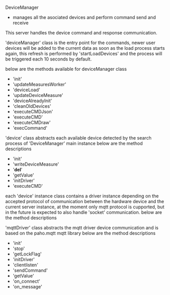 DeviceManager

- manages all the asociated devices and perform command send and receive

This server handles the device command and response communication.

'deviceManager' class is the entry point for the commands, newer user devices will be added to the current
data as soon as the load process starts again, this refresh is performed by 'startLoadDevices' and the process will be triggered
each 10 seconds by default.

below are the methods available for deviceManager class
- 'init'
- 'updateMeasuresWorker'
- 'deviceLoad'
- 'updateDeviceMeasure'
- 'deviceAlreadyInit'
- 'cleanOldDevices'
- 'executeCMDJson'
- 'executeCMD'
- 'executeCMDraw'
- 'execCommand'

'device' class abstracts each available device detected by the search process of 'DeviceManager' main instance
below are the method descriptions
- 'init'
- 'writeDeviceMeasure'
- '__del__'
- 'getValue'
- 'initDriver'
- 'executeCMD'

each 'device' instance class contains a driver instance depending on the accepted protocol of communication between the
hardware device and the current server instance, at the moment only mqtt protocol is cupported, but in the future is expected
to also handle 'socket' communication.
below are the method descriptions

'mqttDriver' class abstracts the mqtt driver device communication and is based on the paho.mqtt mqtt library
below are the method descriptions
- 'init'
- 'stop'
- 'getLockFlag'
- 'initDriver'
- 'clientlisten'
- 'sendCommand'
- 'getValue'
- 'on_connect'
- 'on_message'




